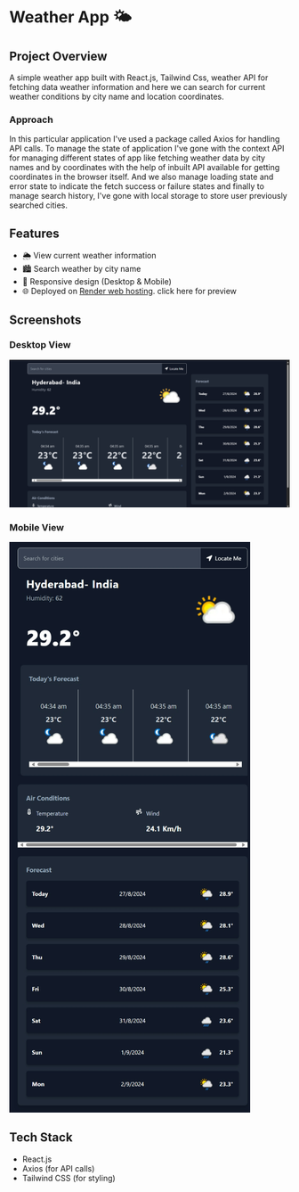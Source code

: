 # Weather App 🌤️
## Project Overview

A simple weather app built with React.js, Tailwind Css, weather API for fetching data weather information and here we can search for current weather conditions by city name and location coordinates.

### Approach 
In this particular application I've used a package called Axios for handling API calls. To manage the state of application I've gone with the context API for managing different states of app like fetching weather data by city names and by coordinates with the help of inbuilt API available for getting coordinates in the browser itself.
And we also manage loading state and error state to indicate the fetch success or failure states and finally to manage search history, I've gone with local storage to store user previously searched cities.
## Features

- 🌦️ View current weather information
- 🏙️ Search weather by city name
- 📱 Responsive design (Desktop & Mobile)
- 🌐 Deployed on [Render web hosting](https://your-deployed-link.com). click here for preview

## Screenshots

### Desktop View
![Desktop View](./assets/Screenshot%202024-08-27%20152705.png)

### Mobile View
![Mobile View](./assets/image.png)
 

## Tech Stack

- React.js
- Axios (for API calls)
- Tailwind CSS (for styling)
